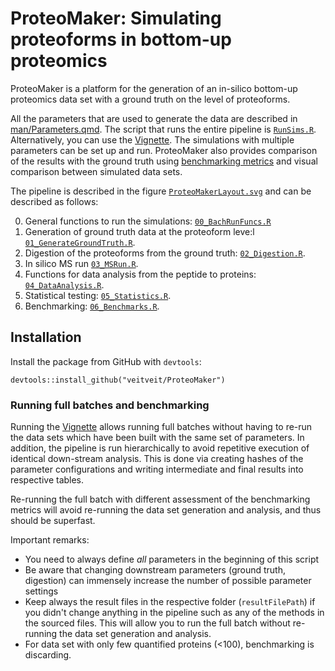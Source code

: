 # ProteoMaker: Simulating proteoforms in bottom-up proteomics

ProteoMaker is a platform for the  generation of an in-silico bottom-up proteomics data set with a ground truth on the level of proteoforms. 

All the parameters that are used to generate the data are described in [man/Parameters.qmd](man/Parameters.html). The script that runs the entire pipeline is [`RunSims.R`](inst/cmd/RunSims.R). Alternatively, you can use the [Vignette](vignettes/Vignette.html). The simulations with multiple parameters can be set up and run. ProteoMaker also provides comparison of the results with the ground truth using [benchmarking metrics](man/Benchmarks.html) and visual comparison between simulated data sets.

The pipeline is described in the figure [`ProteoMakerLayout.svg`](inst/img/ProteoMakerLayout) and can be described as follows:

0) General functions to run the simulations: [`00_BachRunFuncs.R`](R/00_BatchRunFuncs.R)
1) Generation of ground truth data at the proteoform leve:l [`01_GenerateGroundTruth.R`](R/01_GenerateGroundTruth.R).
2) Digestion of the proteoforms from the ground truth: [`02_Digestion.R`](R/02_Digestion.R).
3) In silico MS run [`03_MSRun.R`](R/03_MSRun.R).
4) Functions for data analysis from the peptide to proteins: [`04_DataAnalysis.R`](R/04_DataAnalysis.R).
5) Statistical testing: [`05_Statistics.R`](R/05_Statistics.R).
6) Benchmarking: [`06_Benchmarks.R`](R/06_Benchmarks.R).

## Installation

Install the package from GitHub with `devtools`:
```
devtools::install_github("veitveit/ProteoMaker")
```

### Running full batches and benchmarking

Running the [Vignette](vignettes/Vignette.html) allows running full batches without having to re-run the data sets which have been built with the same set of parameters. In addition, the pipeline is run hierarchically to avoid repetitive execution of identical down-stream analysis. This is done via creating hashes of the parameter configurations and writing intermediate and final results into respective tables.

Re-running the full batch with different assessment of the benchmarking metrics will avoid re-running the data set generation and analysis, and thus should be superfast.

Important remarks:

- You need to always define _all_ parameters in the beginning of this script
- Be aware that changing downstream parameters (ground truth, digestion) can immensely increase the number of possible parameter settings
- Keep always the result files in the respective folder (`resultFilePath`) if you didn't change anything in the pipeline such as any of the methods in the sourced files. This will allow you to run the full batch without re-running the data set generation and analysis.
- For data set with only few quantified proteins (<100), benchmarking is discarding.
